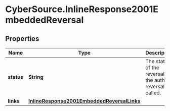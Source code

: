# CyberSource.InlineResponse2001EmbeddedReversal

## Properties
Name | Type | Description | Notes
------------ | ------------- | ------------- | -------------
**status** | **String** | The status of the reversal if the auth reversal is called.  | [optional] 
**links** | [**InlineResponse2001EmbeddedReversalLinks**](InlineResponse2001EmbeddedReversalLinks.md) |  | [optional] 


